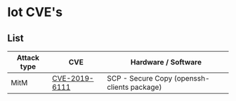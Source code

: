 Iot CVE's
===================================================


List
-----------

Attack type|CVE| Hardware / Software | 
|---|---|---|
|MitM| [CVE-2019-6111](https://github.com/SFOS-SFOS/iot-cves/tree/master/CVE-2019-6111) | SCP - Secure Copy (openssh-clients package)